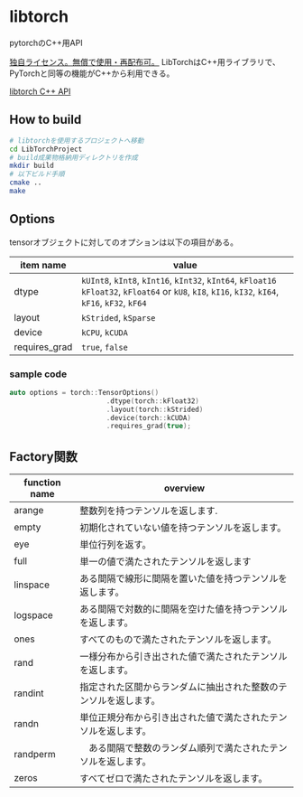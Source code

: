 # libtorch

pytorchのC++用API

[独自ライセンス。無償で使用・再配布可。](https://github.com/pytorch/pytorch/blob/master/LICENSE)
LibTorchはC++用ライブラリで、PyTorchと同等の機能がC++から利用できる。

[libtorch C++ API](https://pytorch.org/cppdocs/)

## How to build
```bash
# libtorchを使用するプロジェクトへ移動
cd LibTorchProject
# build成果物格納用ディレクトリを作成
mkdir build
# 以下ビルド手順
cmake ..
make
```

## Options 
tensorオブジェクトに対してのオプションは以下の項目がある。

| item name | value |
| ---  | --- |
| dtype | ``kUInt8``, ``kInt8``, ``kInt16``, ``kInt32``, ``kInt64``, ``kFloat16`` ``kFloat32``, ``kFloat64`` or ``kU8``, ``kI8``, ``kI16``, ``kI32``, ``kI64``, ``kF16``, ``kF32``, ``kF64`` |
| layout | ``kStrided``, ``kSparse`` |
| device | ``kCPU``, ``kCUDA`` |
| requires_grad | ``true``, ``false`` |

### sample code
```cpp
auto options = torch::TensorOptions()
                        .dtype(torch::kFloat32)
                        .layout(torch::kStrided)
                        .device(torch::kCUDA)
                        .requires_grad(true);
```

## Factory関数
| function name | overview |
| --- | --- |
| arange | 整数列を持つテンソルを返します. |
| empty | 初期化されていない値を持つテンソルを返します。 |
| eye | 単位行列を返す。 |
| full | 単一の値で満たされたテンソルを返します |
| linspace | ある間隔で線形に間隔を置いた値を持つテンソルを返します。 |
| logspace | ある間隔で対数的に間隔を空けた値を持つテンソルを返します。 |
| ones | すべてのもので満たされたテンソルを返します。 |
| rand | 一様分布から引き出された値で満たされたテンソルを返します。 |
| randint | 指定された区間からランダムに抽出された整数のテンソルを返します。 |
| randn | 単位正規分布から引き出された値で満たされたテンソルを返します。 |
| randperm |　ある間隔で整数のランダム順列で満たされたテンソルを返します。 |
| zeros | すべてゼロで満たされたテンソルを返します。 |
